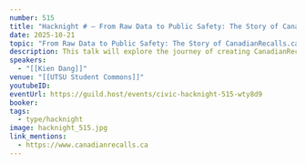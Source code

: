 ```yaml
---
number: 515
title: "Hacknight # – From Raw Data to Public Safety: The Story of CanadianRecalls.ca"
date: 2025-10-21
topic: "From Raw Data to Public Safety: The Story of CanadianRecalls.ca"
description: This talk will explore the journey of creating CanadianRecalls.ca, a civic-tech project that turns raw Health Canada recall data into an accessible, automated tool to help Canadians stay informed and safe.
speakers:
  - "[[Kien Dang]]"
venue: "[[UTSU Student Commons]]"
youtubeID:
eventUrl: https://guild.host/events/civic-hacknight-515-wty8d9
booker:
tags:
  - type/hacknight
image: hacknight_515.jpg
link_mentions:
  - https://www.canadianrecalls.ca
---
```

